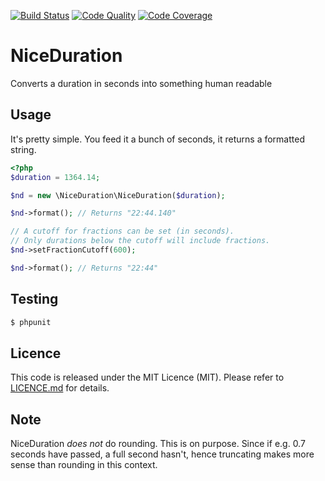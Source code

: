 [![Build Status][ico-build]][link-build]
[![Code Quality][ico-cq]][link-cq]
[![Code Coverage][ico-cc]][link-cc]

# NiceDuration
Converts a duration in seconds into something human readable

## Usage
It's pretty simple. You feed it a bunch of seconds, it returns a formatted string.

```PHP
<?php
$duration = 1364.14;

$nd = new \NiceDuration\NiceDuration($duration);

$nd->format(); // Returns "22:44.140"

// A cutoff for fractions can be set (in seconds).
// Only durations below the cutoff will include fractions.
$nd->setFractionCutoff(600);

$nd->format(); // Returns "22:44"
```

## Testing

```bash
$ phpunit
```

## Licence
This code is released under the MIT Licence (MIT). Please refer to [LICENCE.md](LICENSE.md) for details.

## Note
NiceDuration *does not* do rounding. This is on purpose. Since if e.g. 0.7 seconds have passed, a full second hasn't, hence truncating makes more sense than rounding in this context.

[ico-build]: https://img.shields.io/travis/lillesvin/NiceDuration/master.svg?style=flat-square
[ico-cq]: https://img.shields.io/scrutinizer/g/lillesvin/NiceDuration.svg?style=flat-square
[ico-cc]: https://img.shields.io/scrutinizer/coverage/g/lillesvin/NiceDuration.svg?style=flat-square

[link-build]: https://travis-ci.org/lillesvin/NiceDuration
[link-cq]: https://scrutinizer-ci.com/g/lillesvin/NiceDuration
[link-cc]: https://scrutinizer-ci.com/g/lillesvin/NiceDuration/code-structure

